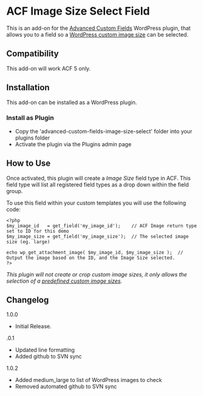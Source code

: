 # ACF Image Size Select Field

This is an add-on for the [Advanced Custom Fields](http://advancedcustomfields.com/) WordPress plugin, that allows you to a field so a [WordPress custom image size](https://developer.wordpress.org/reference/functions/add_image_size/) can be selected.

## Compatibility

This add-on will work ACF 5 only.

## Installation

This add-on can be installed as a WordPress plugin.

### Install as Plugin

* Copy the 'advanced-custom-fields-image-size-select' folder into your plugins folder
* Activate the plugin via the Plugins admin page

## How to Use

Once activated, this plugin will create a *Image Size* field type in ACF.  This field type will list all registered field types as a drop down within the field group.

To use this field within your custom templates you will use the following code:

```
<?php
$my_image_id   = get_field('my_image_id');    // ACF Image return type set to ID for this demo
$my_image_size = get_field('my_image_size');  // The selected image size (eg. large)

echo wp_get_attachment_image( $my_image_id, $my_image_size );  // Output the image based on the ID, and the Image Size selected.
?>
```

*This plugin will not create or crop custom image sizes, it only allows the selection of a [predefined custom image sizes](https://developer.wordpress.org/reference/functions/add_image_size/).*

## Changelog

1.0.0
* Initial Release.

.0.1
* Updated line formatting
* Added github to SVN sync

1.0.2
* Added medium_large to list of WordPress images to check
* Removed automated github to SVN sync
